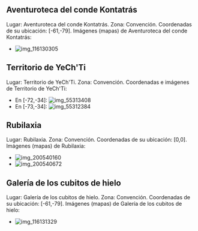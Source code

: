 ## Aventuroteca del conde Kontatrás
Lugar: Aventuroteca del conde Kontatrás.
Zona: Convención.
Coordenadas de su ubicación: [-61,-79].
Imágenes (mapas) de Aventuroteca del conde Kontatrás:
- ![img_116130305](https://media.discordapp.net/attachments/1115311447145193482/1115320744562409512/116130305.jpg)

## Territorio de YeCh'Ti
Lugar: Territorio de YeCh'Ti.
Zona: Convención.
Coordenadas e imágenes de Territorio de YeCh'Ti:
- En [-72,-34]: ![img_55313408](https://media.discordapp.net/attachments/1115311447145193482/1115361329507737742/55313408.jpg)
- En [-73,-34]: ![img_55312384](https://media.discordapp.net/attachments/1115311447145193482/1115361326529794108/55312384.jpg)

## Rubilaxia
Lugar: Rubilaxia.
Zona: Convención.
Coordenadas de su ubicación: [0,0].
Imágenes (mapas) de Rubilaxia:
- ![img_200540160](https://media.discordapp.net/attachments/1115311447145193482/1115346278075867288/200540160.jpg)
- ![img_200540672](https://media.discordapp.net/attachments/1115311447145193482/1115346300003688498/200540672.jpg)

## Galería de los cubitos de hielo
Lugar: Galería de los cubitos de hielo.
Zona: Convención.
Coordenadas de su ubicación: [-61,-79].
Imágenes (mapas) de Galería de los cubitos de hielo:
- ![img_116131329](https://media.discordapp.net/attachments/1115311447145193482/1115320747481632819/116131329.jpg)